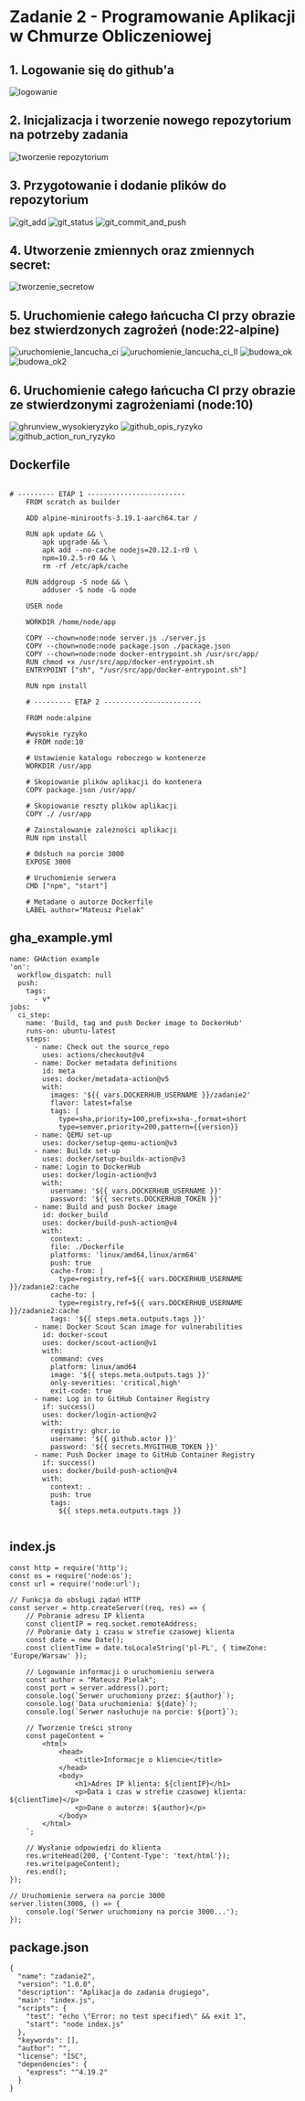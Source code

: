 # Zadanie 2 - Programowanie Aplikacji w Chmurze Obliczeniowej
## 1. Logowanie się do github'a 
![logowanie](https://github.com/pielakm/zadanie2/assets/102603389/e7facc61-6d7f-496c-bd4a-726095b16864)
## 2. Inicjalizacja i tworzenie nowego repozytorium na potrzeby zadania
![tworzenie repozytorium](https://github.com/pielakm/zadanie2/assets/102603389/cbfdb0cd-7348-44cb-9628-a7dc4a53df7c)
## 3. Przygotowanie i dodanie plików do repozytorium
![git_add](https://github.com/pielakm/zadanie2/assets/102603389/a9c59c71-fd36-42b0-9fa9-1cb0234100bd)
![git_status](https://github.com/pielakm/zadanie2/assets/102603389/2a4b4d38-1779-48f5-9e97-2c44135fc1e2)
![git_commit_and_push](https://github.com/pielakm/zadanie2/assets/102603389/f84a831d-c821-4139-a4c6-124da62e8316)
## 4. Utworzenie zmiennych oraz zmiennych secret:
![tworzenie_secretow](https://github.com/pielakm/zadanie2/assets/102603389/e964cd42-ca2e-417a-a279-2990ae5540b3)
## 5. Uruchomienie całego łańcucha CI przy obrazie bez stwierdzonych zagrożeń (node:22-alpine)
![uruchomienie_lancucha_ci](https://github.com/pielakm/zadanie2/assets/102603389/3b9064cb-857b-4a55-9a86-0ef43a1413b2)
![uruchomienie_lancucha_ci_II](https://github.com/pielakm/zadanie2/assets/102603389/9974e689-f892-4d9f-8325-7f5443f1011d)
![budowa_ok](https://github.com/pielakm/zadanie2/assets/102603389/1e39ee3a-6603-49c6-a0f2-96bbb39429c2)
![budowa_ok2](https://github.com/pielakm/zadanie2/assets/102603389/1153869b-3959-4043-98a1-02ca2156fdd0)
## 6. Uruchomienie całego łańcucha CI przy obrazie ze stwierdzonymi zagrożeniami (node:10)
![ghrunview_wysokieryzyko](https://github.com/pielakm/zadanie2/assets/102603389/2f9886f1-655b-4e02-9330-16c4d18d7488)
![github_opis_ryzyko](https://github.com/pielakm/zadanie2/assets/102603389/ec01109a-f0bd-453c-8f24-e5e02564ef66)
![github_action_run_ryzyko](https://github.com/pielakm/zadanie2/assets/102603389/ba1d968b-386f-4fdb-b6ce-42739e26d14e)

## Dockerfile
```

# --------- ETAP 1 ------------------------
    FROM scratch as builder

    ADD alpine-minirootfs-3.19.1-aarch64.tar /
        
    RUN apk update && \
        apk upgrade && \
        apk add --no-cache nodejs=20.12.1-r0 \
        npm=10.2.5-r0 && \
        rm -rf /etc/apk/cache
        
    RUN addgroup -S node && \
        adduser -S node -G node
        
    USER node
        
    WORKDIR /home/node/app
        
    COPY --chown=node:node server.js ./server.js
    COPY --chown=node:node package.json ./package.json
    COPY --chown=node:node docker-entrypoint.sh /usr/src/app/
    RUN chmod +x /usr/src/app/docker-entrypoint.sh  
    ENTRYPOINT ["sh", "/usr/src/app/docker-entrypoint.sh"]
        
    RUN npm install
        
    # --------- ETAP 2 ------------------------
        
    FROM node:alpine

    #wysokie ryzyko
    # FROM node:10
        
    # Ustawienie katalogu roboczego w kontenerze
    WORKDIR /usr/app
        
    # Skopiowanie plików aplikacji do kontenera
    COPY package.json /usr/app/
        
    # Skopiowanie reszty plików aplikacji
    COPY ./ /usr/app
        
    # Zainstalowanie zależności aplikacji
    RUN npm install
        
    # Odsłuch na porcie 3000
    EXPOSE 3000
        
    # Uruchomienie serwera
    CMD ["npm", "start"]
        
    # Metadane o autorze Dockerfile
    LABEL author="Mateusz Pielak"
```
## gha_example.yml
```
name: GHAction example
'on':
  workflow_dispatch: null
  push:
    tags:
      - v*
jobs:
  ci_step:
    name: 'Build, tag and push Docker image to DockerHub'
    runs-on: ubuntu-latest
    steps:
      - name: Check out the source_repo
        uses: actions/checkout@v4
      - name: Docker metadata definitions
        id: meta
        uses: docker/metadata-action@v5
        with:
          images: '${{ vars.DOCKERHUB_USERNAME }}/zadanie2'
          flavor: latest=false
          tags: |
            type=sha,priority=100,prefix=sha-,format=short
            type=semver,priority=200,pattern={{version}}   
      - name: QEMU set-up
        uses: docker/setup-qemu-action@v3
      - name: Buildx set-up
        uses: docker/setup-buildx-action@v3
      - name: Login to DockerHub
        uses: docker/login-action@v3
        with:
          username: '${{ vars.DOCKERHUB_USERNAME }}'
          password: '${{ secrets.DOCKERHUB_TOKEN }}'
      - name: Build and push Docker image
        id: docker_build
        uses: docker/build-push-action@v4
        with:
          context: .
          file: ./Dockerfile
          platforms: 'linux/amd64,linux/arm64'
          push: true
          cache-from: |
            type=registry,ref=${{ vars.DOCKERHUB_USERNAME }}/zadanie2:cache 
          cache-to: |
            type=registry,ref=${{ vars.DOCKERHUB_USERNAME }}/zadanie2:cache  
          tags: '${{ steps.meta.outputs.tags }}'
      - name: Docker Scout Scan image for vulnerabilities
        id: docker-scout
        uses: docker/scout-action@v1
        with:
          command: cves
          platform: linux/amd64
          image: '${{ steps.meta.outputs.tags }}'
          only-severities: 'critical,high'
          exit-code: true
      - name: Log in to GitHub Container Registry
        if: success()
        uses: docker/login-action@v2
        with:
          registry: ghcr.io
          username: '${{ github.actor }}'
          password: '${{ secrets.MYGITHUB_TOKEN }}'
      - name: Push Docker image to GitHub Container Registry
        if: success()
        uses: docker/build-push-action@v4
        with:
          context: .
          push: true
          tags: 
            ${{ steps.meta.outputs.tags }}
          
```
## index.js
```
const http = require('http');
const os = require('node:os');
const url = require('node:url');

// Funkcja do obsługi żądań HTTP
const server = http.createServer((req, res) => {
    // Pobranie adresu IP klienta
    const clientIP = req.socket.remoteAddress;
    // Pobranie daty i czasu w strefie czasowej klienta
    const date = new Date();
    const clientTime = date.toLocaleString('pl-PL', { timeZone: 'Europe/Warsaw' });

    // Logowanie informacji o uruchomieniu serwera
    const author = "Mateusz Pielak"; 
    const port = server.address().port;
    console.log(`Serwer uruchomiony przez: ${author}`);
    console.log(`Data uruchomienia: ${date}`);
    console.log(`Serwer nasłuchuje na porcie: ${port}`);

    // Tworzenie treści strony
    const pageContent = `
        <html>
            <head>
                <title>Informacje o kliencie</title>
            </head>
            <body>
                <h1>Adres IP klienta: ${clientIP}</h1>
                <p>Data i czas w strefie czasowej klienta: ${clientTime}</p>
                <p>Dane o autorze: ${author}</p>
            </body>
        </html>
    `;

    // Wysłanie odpowiedzi do klienta
    res.writeHead(200, {'Content-Type': 'text/html'});
    res.write(pageContent);
    res.end();
});

// Uruchomienie serwera na porcie 3000
server.listen(3000, () => {
    console.log('Serwer uruchomiony na porcie 3000...');
});
```
## package.json
```
{
  "name": "zadanie2",
  "version": "1.0.0",
  "description": "Aplikacja do zadania drugiego",
  "main": "index.js",
  "scripts": {
    "test": "echo \"Error: no test specified\" && exit 1",
    "start": "node index.js"
  },
  "keywords": [],
  "author": "",
  "license": "ISC",
  "dependencies": {
    "express": "^4.19.2"
  }
}
```












